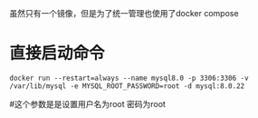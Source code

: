 虽然只有一个镜像，但是为了统一管理也使用了docker compose


# 直接启动命令
```
docker run --restart=always --name mysql8.0 -p 3306:3306 -v /var/lib/mysql -e MYSQL_ROOT_PASSWORD=root -d mysql:8.0.22           
```

#这个参数是是设置用户名为root  密码为root